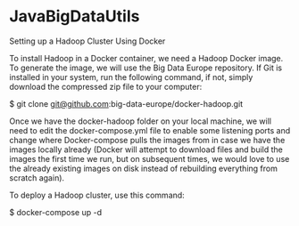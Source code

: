# JavaBigDataUtils


Setting up a Hadoop Cluster Using Docker

To install Hadoop in a Docker container, we need a Hadoop Docker image. 
To generate the image, we will use the Big Data Europe repository. 
If Git is installed in your system, run the following command,
if not, simply download the compressed zip file to your computer:

$ git clone git@github.com:big-data-europe/docker-hadoop.git

Once we have the docker-hadoop folder on your local machine, we will need to edit the docker-compose.yml file to enable some listening ports and change where Docker-compose pulls the images from in case we have the images locally already (Docker will attempt to download files and build the images the first time we run, but on subsequent times, we would love to use the already existing images on disk instead of rebuilding everything from scratch again).


To deploy a Hadoop cluster, use this command:

$ docker-compose up -d
